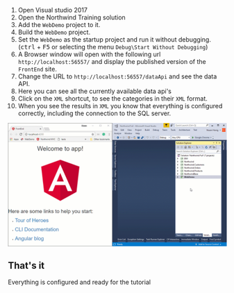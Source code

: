 ﻿1. Open Visual studio 2017
2. Open the Northwind Training solution
3. Add the `WebDemo` project to it.
4. Build the `WebDemo` project.
5. Set the `WebDemo` as the startup project and run it without debugging. (<kbd>ctrl</kbd> + <kbd>F5</kbd> or selecting the menu `Debug\Start Without Debugging`)
6. A Browser window will open with the following url `http://localhost:56557/` and display the published version of the `FrontEnd` site.
7. Change the URL to `http://localhost:56557/dataApi` and see the data API.
8. Here you can see all the currently available data api's
9. Click on the `XML` shortcut, to see the categories in their `XML` format.
10. When you see the results in `XML` you know that everything is configured correctly, including the connection to the SQL server.

![Run And Test The Charp Server](Run-and-Test-the-Charp-Server.gif)

## That's it
Everything is configured and ready for the tutorial



